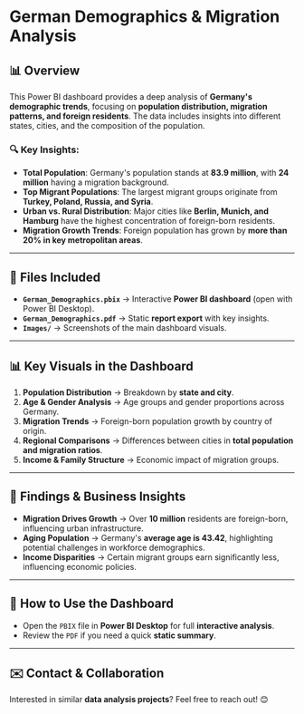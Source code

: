 #  German Demographics & Migration Analysis

## 📊 Overview  
This Power BI dashboard provides a deep analysis of **Germany's demographic trends**, focusing on **population distribution, migration patterns, and foreign residents**. The data includes insights into different states,  cities, and the composition of the population.

### 🔍 Key Insights:
- **Total Population**: Germany's population stands at **83.9 million**, with **24 million** having a migration background.
- **Top Migrant Populations**: The largest migrant groups originate from **Turkey, Poland, Russia, and Syria**.
- **Urban vs. Rural Distribution**: Major cities like **Berlin, Munich, and Hamburg** have the highest concentration of foreign-born residents.
- **Migration Growth Trends**: Foreign population has grown by **more than 20% in key metropolitan areas**.

---

## 📂 Files Included  
- **`German_Demographics.pbix`** → Interactive **Power BI dashboard** (open with Power BI Desktop).  
- **`German_Demographics.pdf`** → Static **report export** with key insights.   
- **`Images/`** → Screenshots of the main dashboard visuals.  

---

## 📊 Key Visuals in the Dashboard  
1. **Population Distribution** → Breakdown by **state and city**.  
2. **Age & Gender Analysis** → Age groups and gender proportions across Germany.  
3. **Migration Trends** → Foreign-born population growth by country of origin.  
4. **Regional Comparisons** → Differences between cities in **total population and migration ratios**.  
5. **Income & Family Structure** → Economic impact of migration groups.  

---

## 🔎 Findings & Business Insights
- **Migration Drives Growth** → Over **10 million** residents are foreign-born, influencing urban infrastructure.
- **Aging Population** → Germany's **average age is 43.42**, highlighting potential challenges in workforce demographics.
- **Income Disparities** → Certain migrant groups earn significantly less, influencing economic policies.

---

## 📢 How to Use the Dashboard  
- Open the `PBIX` file in **Power BI Desktop** for full **interactive analysis**.  
- Review the `PDF` if you need a quick **static summary**.  
  
---

## ✉️ Contact & Collaboration  
Interested in similar **data analysis projects**? Feel free to reach out! 😊
